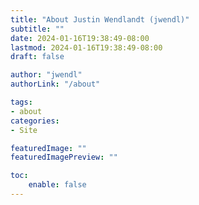 ```yaml
---
title: "About Justin Wendlandt (jwendl)"
subtitle: ""
date: 2024-01-16T19:38:49-08:00
lastmod: 2024-01-16T19:38:49-08:00
draft: false

author: "jwendl"
authorLink: "/about"

tags:
- about
categories:
- Site

featuredImage: ""
featuredImagePreview: ""

toc:
    enable: false
---
```

